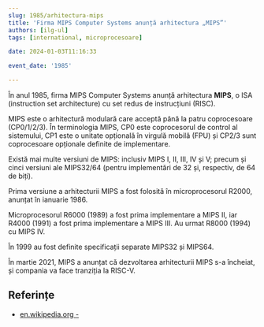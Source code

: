 ```yaml
---
slug: 1985/arhitectura-mips
title: 'Firma MIPS Computer Systems anunță arhitectura „MIPS”'
authors: [ilg-ul]
tags: [international, microprocesoare]

date: 2024-01-03T11:16:33

event_date: '1985'

---
```


În anul 1985, firma MIPS Computer Systems anunță arhitectura **MIPS**,
o ISA (instruction set architecture) cu set redus de instrucțiuni (RISC).

<!-- truncate -->

MIPS este o arhitectură modulară care acceptă până la patru coprocesoare
(CP0/1/2/3). În terminologia MIPS, CP0 este coprocesorul de control
al sistemului, CP1 este o unitate opțională în virgulă mobilă (FPU)
și CP2/3 sunt coprocesoare opționale definite de implementare.

Există mai multe versiuni de MIPS: inclusiv MIPS I, II, III, IV și V;
precum și cinci versiuni ale MIPS32/64 (pentru implementări de 32 și,
respectiv, de 64 de biți).

Prima versiune a arhitecturii MIPS a fost folosită în microprocesorul
R2000, anunțat în ianuarie 1986.

Microprocesorul R6000 (1989) a fost prima implementare a MIPS II,
iar R4000 (1991) a fost prima implementare a MIPS III. Au urmat R8000
(1994) cu MIPS IV.

În 1999 au fost definite specificații separate MIPS32 și MIPS64.

În martie 2021, MIPS a anunțat că dezvoltarea arhitecturii MIPS
s-a încheiat, și compania va face tranziția la RISC-V.

## Referințe

- [en.wikipedia.org - ](https://en.wikipedia.org/wiki/MIPS_architecture)
